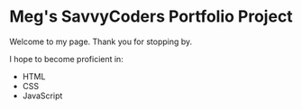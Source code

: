 # Meg's SavvyCoders Portfolio Project

Welcome to my page. Thank you for stopping by.

I hope to become proficient in:
* HTML
* CSS
* JavaScript
